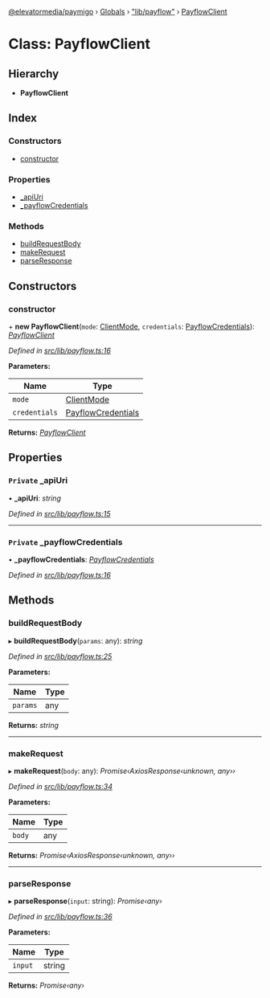 [@elevatormedia/paymigo](../README.md) › [Globals](../globals.md) › ["lib/payflow"](../modules/_lib_payflow_.md) › [PayflowClient](_lib_payflow_.payflowclient.md)

# Class: PayflowClient

## Hierarchy

-   **PayflowClient**

## Index

### Constructors

-   [constructor](_lib_payflow_.payflowclient.md#constructor)

### Properties

-   [\_apiUri](_lib_payflow_.payflowclient.md#private-_apiuri)
-   [\_payflowCredentials](_lib_payflow_.payflowclient.md#private-_payflowcredentials)

### Methods

-   [buildRequestBody](_lib_payflow_.payflowclient.md#buildrequestbody)
-   [makeRequest](_lib_payflow_.payflowclient.md#makerequest)
-   [parseResponse](_lib_payflow_.payflowclient.md#parseresponse)

## Constructors

### constructor

\+ **new PayflowClient**(`mode`: [ClientMode](../modules/_types_client_.md#clientmode), `credentials`: [PayflowCredentials](../modules/_types_client_.md#payflowcredentials)): _[PayflowClient](_lib_payflow_.payflowclient.md)_

_Defined in [src/lib/payflow.ts:16](https://github.com/ELEVATORmedia/paymigo/blob/3f5d74d/src/lib/payflow.ts#L16)_

**Parameters:**

| Name          | Type                                                                  |
| ------------- | --------------------------------------------------------------------- |
| `mode`        | [ClientMode](../modules/_types_client_.md#clientmode)                 |
| `credentials` | [PayflowCredentials](../modules/_types_client_.md#payflowcredentials) |

**Returns:** _[PayflowClient](_lib_payflow_.payflowclient.md)_

## Properties

### `Private` \_apiUri

• **\_apiUri**: _string_

_Defined in [src/lib/payflow.ts:15](https://github.com/ELEVATORmedia/paymigo/blob/3f5d74d/src/lib/payflow.ts#L15)_

---

### `Private` \_payflowCredentials

• **\_payflowCredentials**: _[PayflowCredentials](../modules/_types_client_.md#payflowcredentials)_

_Defined in [src/lib/payflow.ts:16](https://github.com/ELEVATORmedia/paymigo/blob/3f5d74d/src/lib/payflow.ts#L16)_

## Methods

### buildRequestBody

▸ **buildRequestBody**(`params`: any): _string_

_Defined in [src/lib/payflow.ts:25](https://github.com/ELEVATORmedia/paymigo/blob/3f5d74d/src/lib/payflow.ts#L25)_

**Parameters:**

| Name     | Type |
| -------- | ---- |
| `params` | any  |

**Returns:** _string_

---

### makeRequest

▸ **makeRequest**(`body`: any): _Promise‹AxiosResponse‹unknown, any››_

_Defined in [src/lib/payflow.ts:34](https://github.com/ELEVATORmedia/paymigo/blob/3f5d74d/src/lib/payflow.ts#L34)_

**Parameters:**

| Name   | Type |
| ------ | ---- |
| `body` | any  |

**Returns:** _Promise‹AxiosResponse‹unknown, any››_

---

### parseResponse

▸ **parseResponse**(`input`: string): _Promise‹any›_

_Defined in [src/lib/payflow.ts:36](https://github.com/ELEVATORmedia/paymigo/blob/3f5d74d/src/lib/payflow.ts#L36)_

**Parameters:**

| Name    | Type   |
| ------- | ------ |
| `input` | string |

**Returns:** _Promise‹any›_

